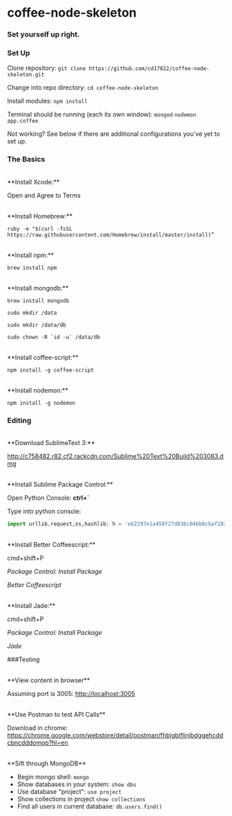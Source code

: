 # coffee-node-skeleton
### Set yourself up right.



### Set Up

Clone repository: `git clone https://github.com/cd17822/coffee-node-skeleton.git`

Change into repo directory: `cd coffee-node-skeleton`

Install modules: `npm install`

Terminal should be running (each its own window): `mongod` `nodemon app.coffee`

Not working? See below if there are additional configurations you've yet to set up.

### The Basics

<br>
**Install Xcode:**

Open and Agree to Terms

<br>
**Install Homebrew:**


`ruby -e "$(curl -fsSL https://raw.githubusercontent.com/Homebrew/install/master/install)”`

<br>
**Install npm:**


`brew install npm`

<br>
**Install mongodb:**


`brew install mongodb`

`sudo mkdir /data`

`sudo mkdir /data/db`

```sudo chown -R `id -u` /data/db```

<br>
**Install coffee-script:**

`npm install -g coffee-script`

<br>
**Install nodemon:**

`npm install -g nodemon`

### Editing

<br>
**Download SublimeText 3:**


<http://c758482.r82.cf2.rackcdn.com/Sublime%20Text%20Build%203083.dmg>

<br>
**Install Sublime Package Control:**

Open Python Console: **ctrl+`**

Type into python console:

```python
import urllib.request,os,hashlib; h = 'eb2297e1a458f27d836c04bb0cbaf282' + 'd0e7a3098092775ccb37ca9d6b2e4b7d'; pf = 'Package Control.sublime-package'; ipp = sublime.installed_packages_path(); urllib.request.install_opener( urllib.request.build_opener( urllib.request.ProxyHandler()) ); by = urllib.request.urlopen( 'http://packagecontrol.io/' + pf.replace(' ', '%20')).read(); dh = hashlib.sha256(by).hexdigest(); print('Error validating download (got %s instead of %s), please try manual install' % (dh, h)) if dh != h else open(os.path.join( ipp, pf), 'wb' ).write(by)
```

<br>
**Install Better Coffeescript:**


cmd+shift+P

_Package Control: Install Package_

_Better Coffeescript_


<br>
**Install Jade:**


cmd+shift+P

_Package Control: Install Package_

_Jade_




###Testing

<br>
**View content in browser**

Assuming port is 3005: <http://localhost:3005>

<br>
**Use Postman to test API Calls**

Download in chrome: <https://chrome.google.com/webstore/detail/postman/fhbjgbiflinjbdggehcddcbncdddomop?hl=en>

<br>
**Sift through MongoDB**

- Begin mongo shell: `mongo`
- Show databases in your system: `show dbs`
- Use database "project": `use project`
- Show collections in project `show collections`
- Find all users in current database: `db.users.find()`
